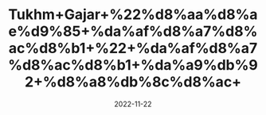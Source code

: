 ---
title: 'Tukhm+Gajar+%22%d8%aa%d8%ae%d9%85+%da%af%d8%a7%d8%ac%d8%b1+%22+%da%af%d8%a7%d8%ac%d8%b1+%da%a9%db%92+%d8%a8%db%8c%d8%ac+'
date: '2022-11-22' 
metatag: '' 
inventory: '0' 
draft: false 
# meta description 
shortDescripton: 'Seed+carrot+extracts+and+its+essential+oil+have+been+reported+in+experimental+studies+to+have+cardio-+and+hepatoprotective%2c+cognitive+dysfunction%2c+cholesterol+lowering%2c+anti-bacterial%2c+anti-fungal%2c+anti-inflammatory%2c+analgesic%2c+and+wound+healing+benefits'
description: 'Seed+%d8%aa%d8%ae%d9%85++%d8%a8%db%8c%d8%ac'
longdescription: ''
tags: ''
brand: ''
subCategory: ''
unit: '50 gm-Pk'
sellCount: '0'
featured: True
# product Price
price: '40.0'
# Product Short Description
shortDescription: 'Seed+carrot+extracts+and+its+essential+oil+have+been+reported+in+experimental+studies+to+have+cardio-+and+hepatoprotective%2c+cognitive+dysfunction%2c+cholesterol+lowering%2c+anti-bacterial%2c+anti-fungal%2c+anti-inflammatory%2c+analgesic%2c+and+wound+healing+benefits'
productID: '8D2CCE99-9D2A-ED11-9968-005056B3A416'
type: 'products'
category: 'Seed+%d8%aa%d8%ae%d9%85++%d8%a8%db%8c%d8%ac' 
thumnailproduct: 'https://eraconnect.blob.core.windows.net/product-images/aminsaddiquidawakhana/8D2CCE99-9D2A-ED11-9968-005056B3A416.webp' 
images:
  - image: 'https://eraconnect.blob.core.windows.net/product-images/aminsaddiquidawakhana/8D2CCE99-9D2A-ED11-9968-005056B3A416.webp'  
Variants:
---